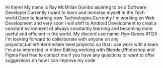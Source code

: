 Hi there! My name is Ray McMillan Gumbo aspiring to be a Software Developer.Currently i want to learn and immerse myself in the Tech world.Open to learning new Technologies.Currently I'm working on Web Development and very soon i will shift to Android Development to creat a constant evironment of always constantly learning and becoming more useful and efficient in the world.
My discord username: Ryo-Genex #1125
I'm looking forward to collerborate with anyone on any projects(Junior/Intermediate level projects) so that i can work with a team
I'm also interested in Video Editing,working with Blender,Photoshop and Figma
Feel free to contact me if you have any questions or want to offer suggestions on how i can improve my code
